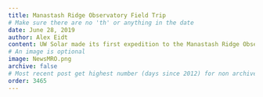 ```yaml
---
title: Manastash Ridge Observatory Field Trip
# Make sure there are no 'th' or anything in the date
date: June 28, 2019
author: Alex Eidt
content: UW Solar made its first expedition to the Manastash Ridge Observatory, located in the remote mountains of Manastash Ridge, about 45 minutes removed from Ellensburg. The trip was primarily undertaken to learn more about the existing conditions and quantities of the materials there so that we could improve and expand upon our design for our proposed solar array. We took the trip with Oliver Fraser of the UW Astronomy Department and his students. They hope to make use of the existing solar equipment to make the Observatory grid independent and resilient.
# An image is optional
image: NewsMRO.png
archive: false
# Most recent post get highest number (days since 2012) for non archived, archived get the same number just negative
order: 3465
---
```

